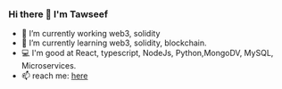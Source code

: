 ### Hi there 👋 I'm Tawseef

- 🔭 I’m currently working web3, solidity
- 🌱 I’m currently learning web3, solidity, blockchain.
- 💻 I'm good at React, typescript, NodeJs, Python,MongoDV, MySQL, Microservices.
- 📫 reach me: [here](https://twitter.com/NabiTowseef)

